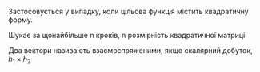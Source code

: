Застосовується у випадку, коли цільова функція містить квадратичну форму.

Шукає за щонайбільше n кроків, n розмірність квадратичної матриці

Два вектори називають взаємоспряженими, якщо скалярний добуток,
$h_{1} \times h_{2}$